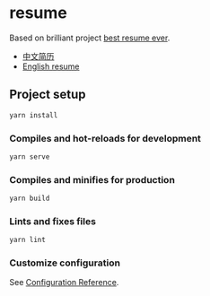 # resume

Based on brilliant project [best resume ever](https://github.com/salomonelli/best-resume-ever).

- [中文简历](https://lolipopj.github.io/resume/cn)
- [English resume](https://lolipopj.github.io/resume/en)

## Project setup

``` bash
yarn install
```

### Compiles and hot-reloads for development

``` bash
yarn serve
```

### Compiles and minifies for production

``` bash
yarn build
```

### Lints and fixes files

``` bash
yarn lint
```

### Customize configuration

See [Configuration Reference](https://cli.vuejs.org/config/).
